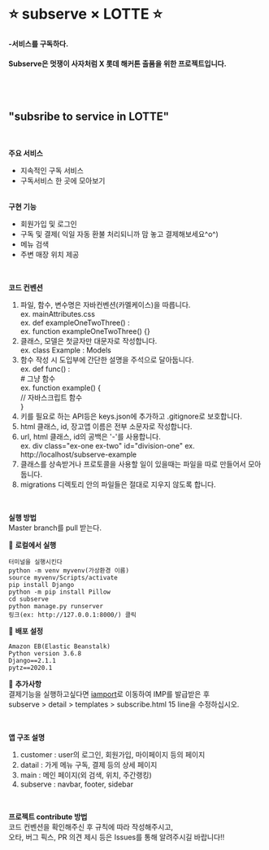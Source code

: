 # ⭐ subserve × LOTTE ⭐

#### -서비스를 구독하다.
#### Subserve은 멋쟁이 사자처럼 X 롯데 해커톤 출품을 위한 프로젝트입니다.

<br><br>
## "subsribe to service in LOTTE"

<br>

**주요 서비스**
 - 지속적인 구독 서비스
 - 구독서비스 한 곳에 모아보기<br><br>

**구현 기능**
 - 회원가입 및 로그인
 - 구독 및 결제( 익일 자동 환불 처리되니까 맘 놓고 결제해보세요^o^)
 - 메뉴 검색
 - 주변 매장 위치 제공<br>

<br>
 
 
**코드 컨벤션**<br>
<ol>
    <li> 
    파일, 함수, 변수명은 자바컨벤션(카멜케이스)을 따릅니다.<br>
        ex. mainAttributes.css <br>
        ex. def exampleOneTwoThree() : <br>
        ex. function exampleOneTwoThree() {} <br>
    </li>
    <li>
        클래스, 모델은 첫글자만 대문자로 작성합니다. <br>
        ex. class Example : Models
    </li> 
    <li>
        함수 작성 시 도입부에 간단한 설명을 주석으로 달아둡니다. <br>
        ex. def func() : <br>
            # 그냥 함수 <br>
        ex. function example() { <br>
           // 자바스크립트 함수 <br>
        }
    </li>
    <li>
     키를 필요로 하는 API등은 keys.json에 추가하고 .gitignore로 보호합니다.
    </li>
    <li>
    html 클래스, id, 장고앱 이름은 전부 소문자로 작성합니다.
   </li>
   <li>
    url, html 클래스, id의 공백은 '-'를 사용합니다. <br>
    ex. div class="ex-one ex-two" id="division-one"
    ex. http://localhost/subserve-example <br>
    </li>
    <li>
    클래스를 상속받거나 프로토콜을 사용할 일이 있을때는 파일을 따로 만들어서 모아둡니다.
    </li>
    <li>
    migrations 디렉토리 안의 파일들은 절대로 지우지 않도록 합니다.
    </li>
</ol>

<br>

**실행 방법**<br>
Master branch를 pull 받는다.

🔹 **로컬에서 실행**
```
터미널을 실행시킨다
python -m venv myvenv(가상환경 이름)
source myvenv/Scripts/activate
pip install Django
python -m pip install Pillow
cd subserve
python manage.py runserver
링크(ex: http://127.0.0.1:8000/) 클릭

```

🔹 **배포 설정**
```
Amazon EB(Elastic Beanstalk)
Python version 3.6.8
Django==2.1.1
pytz==2020.1
```

🔹 **추가사항** <br>
결제기능을 실행하고싶다면 [iamport](https://www.iamport.kr/getstarted)로 이동하여 IMP를 발급받은 후 <br>
subserve > detail > templates > subscribe.html 15 line을 수정하십시오.

<br>

**앱 구조 설명**  <br>
<ol>
 <li> customer : user의 로그인, 회원가입, 마이페이지 등의 페이지 </li>
 <li> datail : 가게 메뉴 구독, 결제 등의 상세 페이지 </li>
 <li> main : 메인 페이지(외 검색, 위치, 주간랭킹) </li>
 <li> subserve : navbar, footer, sidebar </li>
</ol>

<br>

**프로젝트 contribute 방법** <br>
코드 컨벤션을 확인해주신 후 규칙에 따라 작성해주시고, <br>
오타, 버그 픽스, PR 의견 제시 등은 Issues를 통해 알려주시길 바랍니다!!

<br>
